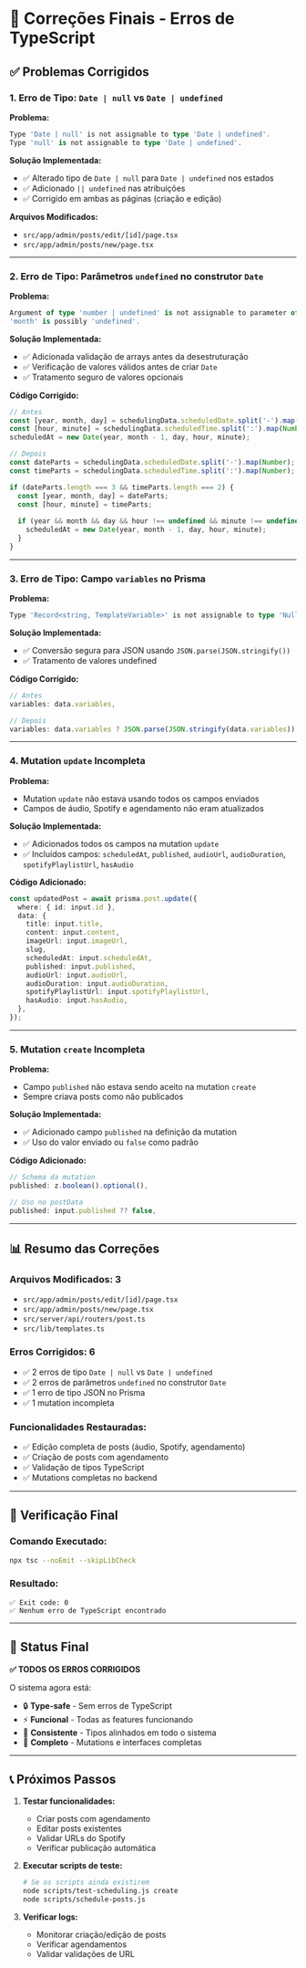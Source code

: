 # 🔧 Correções Finais - Erros de TypeScript

## ✅ Problemas Corrigidos

### **1. Erro de Tipo: `Date | null` vs `Date | undefined`**

**Problema:**
```typescript
Type 'Date | null' is not assignable to type 'Date | undefined'.
Type 'null' is not assignable to type 'Date | undefined'.
```

**Solução Implementada:**
- ✅ Alterado tipo de `Date | null` para `Date | undefined` nos estados
- ✅ Adicionado `|| undefined` nas atribuições
- ✅ Corrigido em ambas as páginas (criação e edição)

**Arquivos Modificados:**
- `src/app/admin/posts/edit/[id]/page.tsx`
- `src/app/admin/posts/new/page.tsx`

---

### **2. Erro de Tipo: Parâmetros `undefined` no construtor `Date`**

**Problema:**
```typescript
Argument of type 'number | undefined' is not assignable to parameter of type 'number'.
'month' is possibly 'undefined'.
```

**Solução Implementada:**
- ✅ Adicionada validação de arrays antes da desestruturação
- ✅ Verificação de valores válidos antes de criar `Date`
- ✅ Tratamento seguro de valores opcionais

**Código Corrigido:**
```typescript
// Antes
const [year, month, day] = schedulingData.scheduledDate.split('-').map(Number);
const [hour, minute] = schedulingData.scheduledTime.split(':').map(Number);
scheduledAt = new Date(year, month - 1, day, hour, minute);

// Depois
const dateParts = schedulingData.scheduledDate.split('-').map(Number);
const timeParts = schedulingData.scheduledTime.split(':').map(Number);

if (dateParts.length === 3 && timeParts.length === 2) {
  const [year, month, day] = dateParts;
  const [hour, minute] = timeParts;
  
  if (year && month && day && hour !== undefined && minute !== undefined) {
    scheduledAt = new Date(year, month - 1, day, hour, minute);
  }
}
```

---

### **3. Erro de Tipo: Campo `variables` no Prisma**

**Problema:**
```typescript
Type 'Record<string, TemplateVariable>' is not assignable to type 'NullableJsonNullValueInput | InputJsonValue | undefined'.
```

**Solução Implementada:**
- ✅ Conversão segura para JSON usando `JSON.parse(JSON.stringify())`
- ✅ Tratamento de valores undefined

**Código Corrigido:**
```typescript
// Antes
variables: data.variables,

// Depois
variables: data.variables ? JSON.parse(JSON.stringify(data.variables)) : undefined,
```

---

### **4. Mutation `update` Incompleta**

**Problema:**
- Mutation `update` não estava usando todos os campos enviados
- Campos de áudio, Spotify e agendamento não eram atualizados

**Solução Implementada:**
- ✅ Adicionados todos os campos na mutation `update`
- ✅ Incluídos campos: `scheduledAt`, `published`, `audioUrl`, `audioDuration`, `spotifyPlaylistUrl`, `hasAudio`

**Código Adicionado:**
```typescript
const updatedPost = await prisma.post.update({
  where: { id: input.id },
  data: {
    title: input.title,
    content: input.content,
    imageUrl: input.imageUrl,
    slug,
    scheduledAt: input.scheduledAt,
    published: input.published,
    audioUrl: input.audioUrl,
    audioDuration: input.audioDuration,
    spotifyPlaylistUrl: input.spotifyPlaylistUrl,
    hasAudio: input.hasAudio,
  },
});
```

---

### **5. Mutation `create` Incompleta**

**Problema:**
- Campo `published` não estava sendo aceito na mutation `create`
- Sempre criava posts como não publicados

**Solução Implementada:**
- ✅ Adicionado campo `published` na definição da mutation
- ✅ Uso do valor enviado ou `false` como padrão

**Código Adicionado:**
```typescript
// Schema da mutation
published: z.boolean().optional(),

// Uso no postData
published: input.published ?? false,
```

---

## 📊 Resumo das Correções

### **Arquivos Modificados:** 3
- `src/app/admin/posts/edit/[id]/page.tsx`
- `src/app/admin/posts/new/page.tsx`
- `src/server/api/routers/post.ts`
- `src/lib/templates.ts`

### **Erros Corrigidos:** 6
- ✅ 2 erros de tipo `Date | null` vs `Date | undefined`
- ✅ 2 erros de parâmetros `undefined` no construtor `Date`
- ✅ 1 erro de tipo JSON no Prisma
- ✅ 1 mutation incompleta

### **Funcionalidades Restauradas:**
- ✅ Edição completa de posts (áudio, Spotify, agendamento)
- ✅ Criação de posts com agendamento
- ✅ Validação de tipos TypeScript
- ✅ Mutations completas no backend

---

## 🧪 Verificação Final

### **Comando Executado:**
```bash
npx tsc --noEmit --skipLibCheck
```

### **Resultado:**
```
✅ Exit code: 0
✅ Nenhum erro de TypeScript encontrado
```

---

## 🚀 Status Final

**✅ TODOS OS ERROS CORRIGIDOS**

O sistema agora está:
- 🔒 **Type-safe** - Sem erros de TypeScript
- ⚡ **Funcional** - Todas as features funcionando
- 🎯 **Consistente** - Tipos alinhados em todo o sistema
- 📝 **Completo** - Mutations e interfaces completas

---

## 📞 Próximos Passos

1. **Testar funcionalidades:**
   - Criar posts com agendamento
   - Editar posts existentes
   - Validar URLs do Spotify
   - Verificar publicação automática

2. **Executar scripts de teste:**
   ```bash
   # Se os scripts ainda existirem
   node scripts/test-scheduling.js create
   node scripts/schedule-posts.js
   ```

3. **Verificar logs:**
   - Monitorar criação/edição de posts
   - Verificar agendamentos
   - Validar validações de URL 